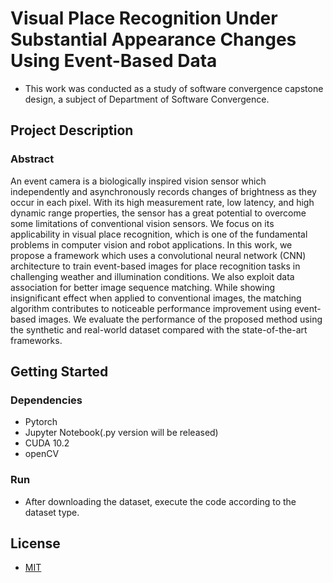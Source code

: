 # Visual Place Recognition Under Substantial Appearance Changes Using Event-Based Data
* This work was conducted as a study of software convergence capstone design, a subject of Department of Software Convergence.

## Project Description
### Abstract
An event camera is a biologically inspired vision sensor which independently and
asynchronously records changes of brightness as they occur in each pixel. With its high
measurement rate, low latency, and high dynamic range properties, the sensor has a great
potential to overcome some limitations of conventional vision sensors. We focus on its
applicability in visual place recognition, which is one of the fundamental problems in
computer vision and robot applications. In this work, we propose a framework which
uses a convolutional neural network (CNN) architecture to train event-based images for
place recognition tasks in challenging weather and illumination conditions. We also
exploit data association for better image sequence matching. While showing insignificant effect when applied to conventional images, the matching algorithm contributes to
noticeable performance improvement using event-based images. We evaluate the performance of the proposed method using the synthetic and real-world dataset compared with
the state-of-the-art frameworks.
## Getting Started
### Dependencies
* Pytorch
* Jupyter Notebook(.py version will be released)
* CUDA 10.2
* openCV

### Run
* After downloading the dataset, execute the code according to the dataset type.

## License
* [MIT](https://choosealicense.com/licenses/mit/)

